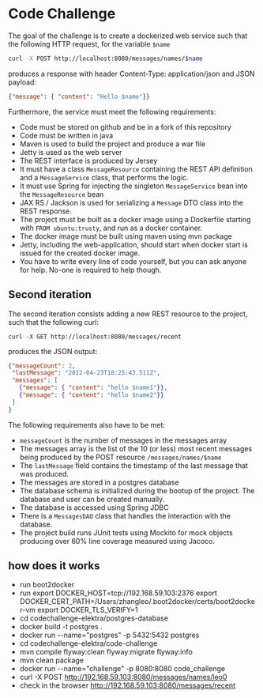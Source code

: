 # Code Challenge
The goal of the challenge is to create a dockerized web service such that the following HTTP request, for the variable `$name`
```sh
curl -X POST http://localhost:8080/messages/names/$name
```
produces a response with header Content-Type: application/json and JSON payload:
```json
{"message": { "content": "Hello $name"}}
```
Furthermore, the service must meet the following requirements:
* Code must be stored on github and be in a fork of this repository
* Code must be written in java
* Maven is used to build the project and produce a war file
* Jetty is used as the web server
* The REST interface is produced by Jersey
* It must have a class `MessageResource` containing the REST API definition and a `MessageService` class, that performs the logic.
* It must use Spring for injecting the singleton `MessageService` bean into the `MessageResource` bean
* JAX RS / Jackson is used for serializing a `Message` DTO class into the REST response.
* The project must be built as a docker image using a Dockerfile starting with `FROM ubuntu:trusty`, and run as a docker container.
* The docker image must be built using maven using mvn package
* Jetty, including the web-application, should start when docker start is issued for the created docker image.
* You have to write every line of code yourself, but you can ask anyone for help. No-one is required to help though.

## Second iteration
The second iteration consists adding a new REST resource to the project, such that the following curl:
```
curl -X GET http://localhost:8080/messages/recent
```
produces the JSON output:
```json
{"messageCount": 2,
 "lastMessage": "2012-04-23T18:25:43.511Z",
 "messages": [
   {"message": { "content": "hello $name1"}},
   {"message": { "content": "hello $name2"}}
 ]
}
```
The following requirements also have to be met:
* `messageCount` is the number of messages in the messages array
* The messages array is the list of the 10 (or less) most recent messages being produced by the POST resource `/messages/names/$name`
* The `lastMessage` field contains the timestamp of the last message that was produced.
* The messages are stored in a postgres database
* The database schema is initialized during the bootup of the project. The database and user can be created manually.
* The database is accessed using Spring JDBC
* There is a `MessagesDAO` class that handles the interaction with the database.
* The project build runs JUnit tests using Mockito for mock objects producing over 60% line coverage measured using Jacoco.


## how does it works

* run boot2docker
* run export DOCKER_HOST=tcp://192.168.59.103:2376
      export DOCKER_CERT_PATH=/Users/zhangleo/.boot2docker/certs/boot2docker-vm
      export DOCKER_TLS_VERIFY=1
* cd codechallenge-elektra/postgres-database
* docker build -t postgres .
* docker run --name="postgres" -p 5432:5432 postgres
* cd codechallenge-elektra/code-challenge
* mvn compile flyway:clean flyway:migrate flyway:info
* mvn clean package
* docker run --name="challenge" -p 8080:8080 code_challenge
* curl -X POST http://192.168.59.103:8080/messages/names/leo0
* check in the browser http://192.168.59.103:8080/messages/recent